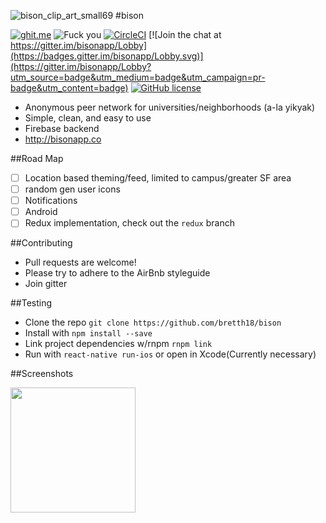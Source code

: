 
![bison_clip_art_small69](https://cloud.githubusercontent.com/assets/955730/14974940/63a959b4-10b0-11e6-8f04-f55e72df46e2.png)
#bison


[![ghit.me](https://ghit.me/badge.svg?repo=bretth18/bison)](https://ghit.me/repo/bretth18/bison)
![Fuck you](https://david-dm.org/bretth18/bison.svg)
[![CircleCI](https://circleci.com/gh/bretth18/bison.svg?style=shield)](https://circleci.com/gh/bretth18/bison)
[![Join the chat at https://gitter.im/bisonapp/Lobby](https://badges.gitter.im/bisonapp/Lobby.svg)](https://gitter.im/bisonapp/Lobby?utm_source=badge&utm_medium=badge&utm_campaign=pr-badge&utm_content=badge)
[![GitHub license](https://img.shields.io/badge/license-MIT-blue.svg)](https://raw.githubusercontent.com/bretth18/bison/master/LICENSE)
* Anonymous peer network for universities/neighborhoods (a-la yikyak)
* Simple, clean, and easy to use
* Firebase backend
* http://bisonapp.co


##Road Map
  - [ ] Location based theming/feed, limited to campus/greater SF area
  - [ ] random gen user icons  
  - [ ] Notifications
  - [ ] Android
  - [ ] Redux implementation, check out the `redux` branch

##Contributing
* Pull requests are welcome!
* Please try to adhere to the AirBnb styleguide
* Join gitter

##Testing
* Clone the repo ```git clone https://github.com/bretth18/bison```
* Install with ```npm install --save```
* Link project dependencies w/rnpm ```rnpm link```
* Run with ```react-native run-ios``` or open in Xcode(Currently necessary)

##Screenshots

<img src="https://cloud.githubusercontent.com/assets/955730/19419637/cdff1ce6-9390-11e6-8f49-5991059cfde7.png" width="200">

